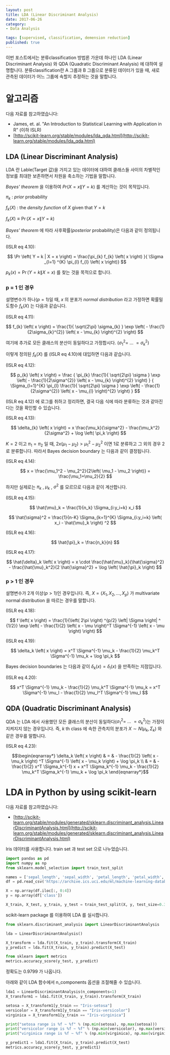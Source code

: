 ```yaml
---
layout: post  
title: LDA (Linear Discriminant Analysis)  
date: 2017-06-26  
category:
- Data Analysis  

tags: [supervised, classification, demension reduction]  
published: true  
---
```


이번 포스트에서는 분류classification 방법론 가운데 하나인 LDA (Linear Discriminant Analysis) 와 QDA (Quadratic Discriminant Analysis) 에 대하여 설명합니다. 분류classification란 A 그룹과 B 그룹으로 분류된 데이터가 있을 때, 새로 관측된 데이터가 어느 그룹에 속할지 추정하는 것을 말합니다.

# 알고리즘

다음 자료를 참고하였습니다:  
- James, et. al. "An Introduction to Statistical Learning with Application in R" (이하 ISLR)
- [http://scikit-learn.org/stable/modules/lda_qda.html](http://scikit-learn.org/stable/modules/lda_qda.html)

## LDA (Linear Discriminant Analysis)

LDA 란 Lable(Target 값)을 가지고 있는 데이터에 대하여 클래스들 사이의 차별적인 정보를 최대한 보존하면서 차원을 축소하는 기법을 말합니다.

*Bayes' theorem* 을 이용하여 $Pr \left( X = x \| Y = k \right)$ 를 계산하는 것이 목적입니다.

$\pi_k$ : *prior* probability

$f_{k} \left( X \right)$ : the *density function* of $X$ given that $Y = k$

$f_{k} \left( X \right) \equiv \Pr \left( X = x \| Y = k \right)$

*Bayes' theorem* 에 따라 사후확률(*posterior* probability)은 다음과 같이 정의됩니다.

(ISLR eq 4.10):

$$
\Pr \left( Y = k | X = x \right) = \frac{\pi_{k} f_{k} \left( x \right) }{ \Sigma _{l=1} ^{K} \pi_{l} f_{l} \left( x \right)}
$$

$p_{k} \left( x \right) = \Pr \left( Y = k \| X = x \right)$ 를 찾는 것을 목적으로 합니다.

### p = 1 인 경우

설명변수가 하나($p=1$)일 때, $x$ 의 분포가 *normal distribution* 라고 가정하면 확률밀도함수 $f_{k} \left( X \right)$ 는 다음과 같습니다.

(ISLR eq 4.11):

$$
f_{k} \left( x \right) = \frac{1}{ \sqrt{2\pi} \sigma_{k} } \exp \left( - \frac{1}{2\sigma_{k}^{2}} \left( x - \mu_{k} \right)^{2} \right)
$$

여기에 추가로 모든 클래스의 분산이 동일하다고 가정합시다. ($\sigma_1^2 = \ ... \ = \sigma_k^2$)

이렇게 정의된 $f_{k} \left( X \right)$ 를 (ISLR eq 4.10)에 대입하면 다음과 같습니다.

(ISLR eq 4.12):

$$
p_{k} \left( x \right) = \frac { \pi_{k} \frac{1}{ \sqrt{2\pi} \sigma } \exp \left( - \frac{1}{2\sigma^{2}} \left( x - \mu_{k} \right)^{2} \right) } { \Sigma_{l=1}^{K} \pi_{l} \frac{1}{ \sqrt{2\pi} \sigma } \exp \left( - \frac{1}{2\sigma^{2}} \left( x - \mu_{l} \right)^{2} \right) }
$$

(ISLR eq 4.12) 에 로그를 취하고 정리하면, 결국 다음 식에 따라 분류하는 것과 같아진다는 것을 확인할 수 있습니다.

(ISLR eq 4.13):

$$
\delta_{k} \left( x \right) = x \frac{\mu_k}{\sigma^2} - \frac{\mu_k^2}{2\sigma^2} + \log \left( \pi_k \right)
$$

$K=2$ 이고 $\pi_1=\pi_2$ 일 때, $2x \left( \mu_1 - \mu_2 \right) > \mu_1^2 - \mu_2^2$ 이면 1로 분류하고 그 외의 경우 2로 분류합니다. 따라서 Bayes decision boundary 는 다음과 같이 결정됩니다.

(ISLR eq 4.14):

$$
x = \frac{\mu_1^2 - \mu_2^2}{2\left( \mu_1 - \mu_2 \right)} = \frac{\mu_1+\mu_2}{2}
$$

하지만 실제로는 $\pi_k$ , $\mu_k$ , $\sigma^2$ 를 모르므로 다음과 같이 계산합니다.

(ISLR eq 4.15):

$$
\hat{\mu}_k = \frac{1}{n_k} \Sigma_{i:y_i=k} x_i
$$

$$
\hat{\sigma}^2 = \frac{1}{n-K} \Sigma_{k=1}^{K} \Sigma_{i:y_i=k} \left( x_i - \hat{\mu}_k \right) ^2
$$

(ISLR eq 4.16):

$$
\hat{\pi}_k = \frac{n_k}{n}
$$

(ISLR eq 4.17):

$$
\hat{\delta}_k \left( x \right) = x \cdot \frac{\hat{\mu}_k}{\hat{\sigma}^2} - \frac{\hat{\mu}_k^2}{2 \hat{\sigma}^2} + \log \left( \hat{\pi}_k \right)
$$

### p > 1 인 경우

설명변수가 2개 이상($p>1$)인 경우입니다. 즉, $X = \left( X_1, X_2, ... , X_p \right)$ 가 multivariate normal distribution 을 따르는 경우를 말합니다.

(ISLR eq 4.18):

$$
f \left( x \right) = \frac{1}{\left( 2\pi \right) ^{p/2} \left| \Sigma \right| ^ {1/2}} \exp \left( - \frac{1}{2} \left( x - \mu \right)^T \Sigma^{-1} \left( x - \mu \right)  \right)
$$

(ISLR eq 4.19):

$$
\delta_k \left( x \right) = x^T \Sigma^{-1} \mu_k - \frac{1}{2} \mu_k^T \Sigma^{-1} \mu_k + \log \pi_k
$$

Bayes decision boundaries 는 다음과 같이 $\delta_k \left( x \right) = \delta_l \left( x \right)$ 을 만족하는 지점입니다.

(ISLR eq 4.20):

$$
x^T \Sigma^{-1} \mu_k - \frac{1}{2} \mu_k^T \Sigma^{-1} \mu_k =
x^T \Sigma^{-1} \mu_l - \frac{1}{2} \mu_l^T \Sigma^{-1} \mu_l
$$

## QDA (Quadratic Discriminant Analysis)

QDA 는 LDA 에서 사용했던 모든 클래스의 분산이 동일하다($\sigma_1^2 = \ ... \ = \sigma_k^2$)는 가정이 지켜지지 않는 경우입니다. 즉, $k$ th class 에 속한 관측치의 분포가 $X \sim N \left( \mu_k, \Sigma_k \right)$ 와 같은 경우를 말합니다.

(ISLR eq 4.23):

$$\begin{eqnarray*}
\delta_k \left( x \right)
& = & - \frac{1}{2} \left( x - \mu_k \right) ^T \Sigma^{-1} \left( x - \mu_k \right) + \log \pi_k \\
& = & - \frac{1}{2} x^T \Sigma_k^{-1} x + x^T \Sigma_k^{-1} \mu_k - \frac{1}{2} \mu_k^T \Sigma_k^{-1} \mu_k + \log \pi_k
\end{eqnarray*}$$


# LDA in Python by using scikit-learn

다음 자료를 참고하였습니다:  
- [http://scikit-learn.org/stable/modules/generated/sklearn.discriminant_analysis.LinearDiscriminantAnalysis.html](http://scikit-learn.org/stable/modules/generated/sklearn.discriminant_analysis.LinearDiscriminantAnalysis.html)


Iris 데이터를 사용합니다. train set 과 test set 으로 나누었습니다.

```python
import pandas as pd
import numpy as np
from sklearn.model_selection import train_test_split

names = ['sepal_length', 'sepal_width', 'petal_length', 'petal_width', 'class']
df = pd.read_csv('https://archive.ics.uci.edu/ml/machine-learning-databases/iris/iris.data', header=None, names=names)

X = np.array(df.iloc[:, 0:4])
y = np.array(df['class'])

X_train, X_test, y_train, y_test = train_test_split(X, y, test_size=0.33, random_state=42)
```

scikit-learn package 를 이용하여 LDA 를 실시합니다.

```python
from sklearn.discriminant_analysis import LinearDiscriminantAnalysis

lda = LinearDiscriminantAnalysis()

X_transform = lda.fit(X_train, y_train).transform(X_train)
y_predict = lda.fit(X_train, y_train).predict(X_test)

from sklearn import metrics
metrics.accuracy_score(y_test, y_predict)
```

정확도는 0.9799 가 나옵니다.

아래와 같이 LDA 함수에서 n_components 옵션을 조절해줄 수 있습니다.

```python
lda1 = LinearDiscriminantAnalysis(n_components=1)
X_transform1 = lda1.fit(X_train, y_train).transform(X_train)

setosa = X_transform1[y_train == "Iris-setosa"]
versicolor = X_transform1[y_train == "Iris-versicolor"]
virginica = X_transform1[y_train == "Iris-virginica"]

print("setosa range is %f ~ %f" % (np.min(setosa), np.max(setosa)))
print("versicolor range is %f ~ %f" % (np.min(versicolor), np.max(versicolor)))
print("virginica range is %f ~ %f" % (np.min(virginica), np.max(virginica)))

y_predict1 = lda1.fit(X_train, y_train).predict(X_test)
metrics.accuracy_score(y_test, y_predict1)
```
